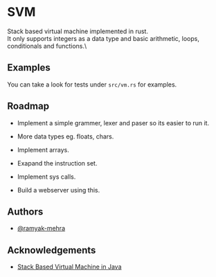 # SVM

Stack based virtual machine implemented in rust.\
It only supports integers as a data type and basic arithmetic, loops, conditionals and functions.\

## Examples

You can take a look for tests under `src/vm.rs` for examples.

## Roadmap

- Implement a simple grammer, lexer and paser so its easier to run it.

- More data types eg. floats, chars.
- Implement arrays.
- Exapand the instruction set.
- Implement sys calls.
- Build a webserver using this.

## Authors

- [@ramyak-mehra](https://www.github.com/ramyak-mehra)

## Acknowledgements

- [Stack Based Virtual Machine in Java](https://andreabergia.com/blog/2015/03/stack-based-virtual-machines-1/)
